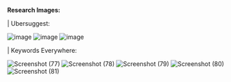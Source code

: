 **Research Images:**

| Ubersuggest:

![image](https://github.com/user-attachments/assets/747053fc-74ab-4b1e-836a-4dae2c7f3b37)
![image](https://github.com/user-attachments/assets/1ffb37d6-a99b-46a2-8320-fa3714b45b10)
![image](https://github.com/user-attachments/assets/f38db454-b1df-488f-a8fc-5ad8ec4b2300)

| Keywords Everywhere:

![Screenshot (77)](https://github.com/user-attachments/assets/cbcf084e-2c1e-44ea-ae99-56461c20d365)
![Screenshot (78)](https://github.com/user-attachments/assets/7e0437c0-ff4c-404c-b8e7-d525c1f31f2e)
![Screenshot (79)](https://github.com/user-attachments/assets/ea3edd1f-f40d-4196-b5ab-b69ae47735ab)
![Screenshot (80)](https://github.com/user-attachments/assets/4b460fa9-ab38-4bae-84ef-646dcf79d195)
![Screenshot (81)](https://github.com/user-attachments/assets/07b934c8-5784-400a-8976-d6a410a8eaca)

